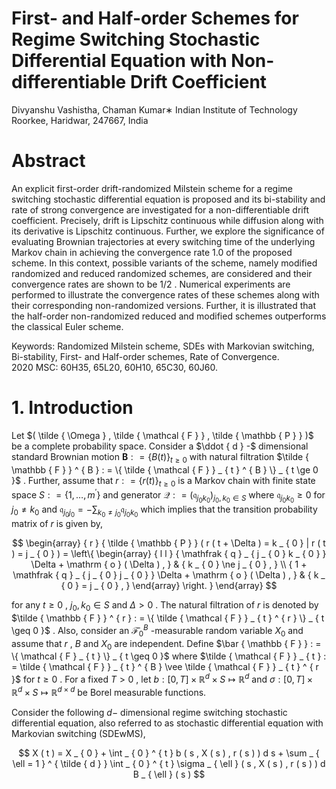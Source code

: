 # First- and Half-order Schemes for Regime Switching Stochastic Differential Equation with Non-differentiable Drift Coefficient

Divyanshu Vashistha, Chaman Kumar∗ Indian Institute of Technology Roorkee, Haridwar, 247667, India

# Abstract

An explicit first-order drift-randomized Milstein scheme for a regime switching stochastic differential equation is proposed and its bi-stability and rate of strong convergence are investigated for a non-differentiable drift coefficient. Precisely, drift is Lipschitz continuous while diffusion along with its derivative is Lipschitz continuous. Further, we explore the significance of evaluating Brownian trajectories at every switching time of the underlying Markov chain in achieving the convergence rate 1.0 of the proposed scheme. In this context, possible variants of the scheme, namely modified randomized and reduced randomized schemes, are considered and their convergence rates are shown to be $1 / 2$ . Numerical experiments are performed to illustrate the convergence rates of these schemes along with their corresponding non-randomized versions. Further, it is illustrated that the half-order non-randomized reduced and modified schemes outperforms the classical Euler scheme.

Keywords: Randomized Milstein scheme, SDEs with Markovian switching, Bi-stability, First- and Half-order schemes, Rate of Convergence.   
2020 MSC: 60H35, 65L20, 60H10, 65C30, 60J60.

# 1. Introduction

Let $( \tilde { \Omega } , \tilde { \mathcal { F } } , \tilde { \mathbb { P } } )$ be a complete probability space. Consider a $\ddot { d } -$ dimensional standard Brownian motion $\boldsymbol { B } : = \{ B ( t ) \} _ { t \geq 0 }$ with natural filtration $\tilde { \mathbb { F } } ^ { B } : = \{ \tilde { \mathcal { F } } _ { t } ^ { B } \} _ { t \ge 0 }$ . Further, assume that $r : = \{ r ( t ) \} _ { t \geq 0 }$ is a Markov chain with finite state space $S : = \{ 1 , \dots , m ^ { \prime } \}$ and generator $\mathcal { Q } : = ( \mathfrak { q } _ { j _ { 0 } k _ { 0 } } ) _ { j _ { 0 } , k _ { 0 } \in S }$ where ${ \mathfrak { q } } _ { j _ { 0 } k _ { 0 } } \geq 0$ for $j _ { 0 } \ne k _ { 0 }$ and ${ \mathfrak { q } } _ { j _ { 0 } j _ { 0 } } = - \sum _ { k _ { 0 } \neq j _ { 0 } } { \mathfrak { q } } _ { j _ { 0 } k _ { 0 } }$ which implies that the transition probability matrix of $r$ is given by,

$$
\begin{array} { r } { \tilde { \mathbb { P } } ( r ( t + \Delta ) = k _ { 0 } | r ( t ) = j _ { 0 } ) = \left\{ \begin{array} { l l } { \mathfrak { q } _ { j _ { 0 } k _ { 0 } } \Delta + \mathrm { o } ( \Delta ) , } & { k _ { 0 } \ne j _ { 0 } , } \\ { 1 + \mathfrak { q } _ { j _ { 0 } j _ { 0 } } \Delta + \mathrm { o } ( \Delta ) , } & { k _ { 0 } = j _ { 0 } , } \end{array} \right. } \end{array}
$$

for any $t \geq 0$ , $j _ { 0 } , k _ { 0 } \in S$ and $\Delta > 0$ . The natural filtration of $r$ is denoted by $\tilde { \mathbb { F } } ^ { r } : = \{ \tilde { \mathcal { F } } _ { t } ^ { r } \} _ { t \geq 0 }$ . Also, consider an $\mathcal { \bar { F } } _ { 0 } ^ { B }$ -measurable random variable $X _ { 0 }$ and assume that $r$ , $B$ and $X _ { 0 }$ are independent. Define $\bar { \mathbb { F } } : = \{ \mathcal { F } _ { t } \} _ { t \geq 0 }$ where $\tilde { \mathcal { F } } _ { t } : = \tilde { \mathcal { F } } _ { t } ^ { B } \vee \tilde { \mathcal { F } } _ { t } ^ { r }$ for $t \geq 0$ . For a fixed $T > 0$ , let $b : [ 0 , T ] \times \mathbb { R } ^ { d } \times S \mapsto \mathbb { R } ^ { d }$ and $\sigma : [ 0 , T ] \times \mathbb { R } ^ { d } \times S \mapsto \mathbb { R } ^ { d \times d }$ be Borel measurable functions.

Consider the following $d -$ dimensional regime switching stochastic differential equation, also referred to as stochastic differential equation with Markovian switching (SDEwMS),

$$
X ( t ) = X _ { 0 } + \int _ { 0 } ^ { t } b ( s , X ( s ) , r ( s ) ) d s + \sum _ { \ell = 1 } ^ { \tilde { d } } \int _ { 0 } ^ { t } \sigma _ { \ell } ( s , X ( s ) , r ( s ) ) d B _ { \ell } ( s )
$$